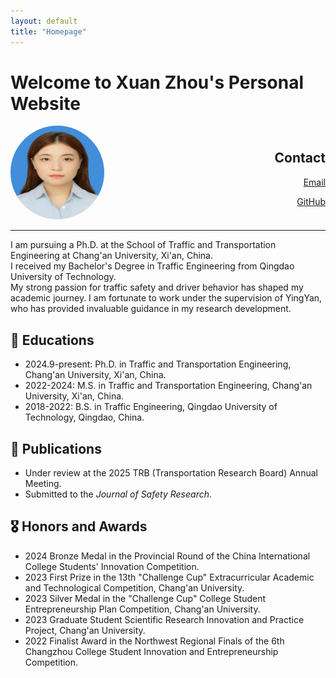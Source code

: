 ```yaml
---
layout: default
title: "Homepage"
---
```


# Welcome to Xuan Zhou's Personal Website
<div style="display: flex; justify-content: space-between; align-items: center;">
    <div>
        <img src="/个人证件照.jpg" alt="Your Photo" style="border-radius: 50%; width: 150px; height: 150px; margin-right: 20px;">
    </div>
    <div style="text-align: right;">
        <h2>Contact</h2>
        <p><a href="mailto:zhouxuan1112@chd.edu.cn">Email</a></p>
        <p><a href="https://github.com/zhouxuan.github.io">GitHub</a></p>
    </div>
</div>

---
I am pursuing a Ph.D. at the School of Traffic and Transportation Engineering at Chang'an University, Xi'an, China.  
I received my Bachelor's Degree in Traffic Engineering from Qingdao University of Technology.  
My strong passion for traffic safety and driver behavior has shaped my academic journey. I am fortunate to work under the supervision of YingYan, who has provided invaluable guidance in my research development.

## 🏫 Educations
- 2024.9-present: Ph.D. in Traffic and Transportation Engineering, Chang'an University, Xi'an, China.  
- 2022-2024: M.S. in Traffic and Transportation Engineering, Chang'an University, Xi'an, China.  
- 2018-2022: B.S. in Traffic Engineering, Qingdao University of Technology, Qingdao, China.  

## 📜 Publications

- Under review at the 2025 TRB (Transportation Research Board) Annual Meeting.
- Submitted to the *Journal of Safety Research*.
  
## 🎖 Honors and Awards

- 2024 Bronze Medal in the Provincial Round of the China International College Students' Innovation Competition.
- 2023 First Prize in the 13th "Challenge Cup" Extracurricular Academic and Technological Competition, Chang'an University.
- 2023 Silver Medal in the "Challenge Cup" College Student Entrepreneurship Plan Competition, Chang'an University.
- 2023 Graduate Student Scientific Research Innovation and Practice Project, Chang'an University.
- 2022 Finalist Award in the Northwest Regional Finals of the 6th Changzhou College Student Innovation and Entrepreneurship Competition.


